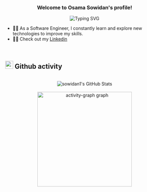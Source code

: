 <h3 align="center">
  Welcome to Osama Sowidan's profile!
</h3>

<p align="center">
  <img src="https://readme-typing-svg.demolab.com?font=Kalam&weight=700&pause=1000&color=2196F3&center=true&width=435&lines=ٍSoftware+Engineer;Always+Learning+New+Things!" alt="Typing SVG" />
</p>

- 👨‍💻 As a Software Engineer, I constantly learn and explore new technologies to improve my skills.
- 👨‍💻 Check out my <a href="https://www.linkedin.com/in/osamasowidan/">Linkedin</a>
<br/>

## <img src="https://media.giphy.com/media/iY8CRBdQXODJSCERIr/giphy.gif" width="25"> <b>Github activity </b>

<br/>

<div align="center">
  <img src="https://github-readme-streak-stats.herokuapp.com/?user=sowidan1&theme=outrun&hide_border=false" alt="sowidan1's GitHub Stats" />
  <br/>
  <br/>
  <img src="https://github-readme-activity-graph.vercel.app/graph?username=sowidan1&radius=16&theme=outrun&area=true&order=5" height="300" alt="activity-graph graph"  />
</div>

